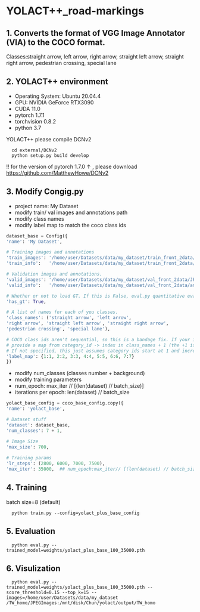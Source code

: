# YOLACT++_road-markings
  ## 1. Converts the format of VGG Image Annotator (VIA) to the COCO format.
  Classes:straight arrow, left arrow, right arrow, straight left arrow, straight right arrow,  pedestrian crossing, special lane
  ## 2. YOLACT++ environment
  * Operating System: Ubuntu 20.04.4
  * GPU: NVIDIA GeForce RTX3090
  * CUDA 11.0
  * pytorch 1.7.1
  * torchvision 0.8.2
  * python 3.7
  
  YOLACT++ please compile DCNv2
  
      cd external/DCNv2
      python setup.py build develop
      
  !! for the version of pytorch 1.7.0 ↑ , please download https://github.com/MatthewHowe/DCNv2
  ## 3. Modify Congig.py
  * project name: My Dataset
  * modify train/ val images and annotations path
  * modify class names
  * modify label map to match the coco class ids

  ```python
  dataset_base = Config({
  'name': 'My Dataset',

  # Training images and annotations
  'train_images': '/home/user/Datasets/data/my_dataset/train_front_2data/JPEGImages',
  'train_info':   '/home/user/Datasets/data/my_dataset/train_front_2data/annotations.json',

  # Validation images and annotations.
  'valid_images': '/home/user/Datasets/data/my_dataset/val_front_2data/JPEGImages',
  'valid_info':   '/home/user/Datasets/data/my_dataset/val_front_2data/annotations.json',

  # Whether or not to load GT. If this is False, eval.py quantitative evaluation won't work.
  'has_gt': True,

  # A list of names for each of you classes.
  'class_names': ('straight arrow', 'left arrow', 
  'right arrow', 'straight left arrow', 'straight right arrow', 
  'pedestrian crossing', 'special lane'),

  # COCO class ids aren't sequential, so this is a bandage fix. If your ids aren't sequential,
  # provide a map from category_id -> index in class_names + 1 (the +1 is there because it's 1-indexed).
  # If not specified, this just assumes category ids start at 1 and increase sequentially.
  'label_map': {1:1, 2:2, 3:3, 4:4, 5:5, 6:6, 7:7}
  })
  ```

  * modify num_classes (classes number + background)
  * modify training parameters
  * num_epoch: max_iter // [(len(dataset) // batch_size)]
  * iterations per epoch: len(dataset) // batch_size
  ```python 
  yolact_base_config = coco_base_config.copy({
  'name': 'yolact_base',

  # Dataset stuff
  'dataset': dataset_base,
  'num_classes': 7 + 1,

  # Image Size
  'max_size': 700, 
    
  # Training params
  'lr_steps': (2800, 6000, 7000, 7500),
  'max_iter': 35000,  ## num_epoch:max_iter// [(len(dataset) // batch_size)]  []:iterations
  ```
  
  ## 4. Training
  batch size=8 (default)
  
      python train.py --config=yolact_plus_base_config
      
  ## 5. Evaluation
      python eval.py --trained_model=weights/yolact_plus_base_100_35000.pth
      
  ## 6. Visulization
      python eval.py --trained_model=weights/yolact_plus_base_100_35000.pth --score_threshold=0.15 --top_k=15 --images=/home/user/Datasets/data/my_dataset       /TW_homo/JPEGImages:/mnt/disk/Chun/yolact/output/TW_homo
